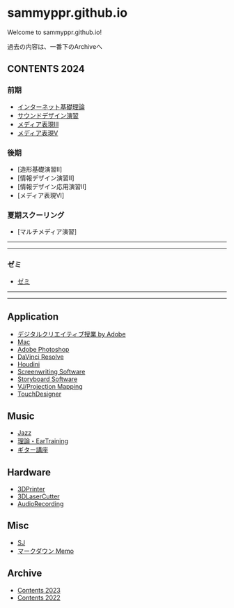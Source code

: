 # sammyppr.github.io

Welcome to sammyppr.github.io!

過去の内容は、一番下のArchiveへ

## CONTENTS 2024
### 前期
- [インターネット基礎理論](2024/BasicTheoryOfInternet/index.md)
- [サウンドデザイン演習](2024/SoundDesign/)
- [メディア表現III](2024/MediaRepresentationIII/)
- [メディア表現V](2024/MediaRepresentationV/)

### 後期
- [造形基礎演習II]
- [情報デザイン演習II]
- [情報デザイン応用演習II]
- [メディア表現VI]

### 夏期スクーリング
- [マルチメディア演習]


---
---
### ゼミ
- [ゼミ](Seminar_Sammy/)

---
---


## Application
- [デジタルクリエイティブ授業 by Adobe](http://adc.thu.ac.jp/digital-creative-course/)
- [Mac](./Mac/index.md)
- [Adobe Photoshop](App/Photoshop/AdobePhotoshop.md)
- [DaVinci Resolve](App/DavinciResolve/index.md)
- [Houdini](App/Houdini/index.md)
- [Screenwriting Software](App/ScreenwritingSoftware/index.md)
- [Storyboard Software](App/Storyboard/index.md)
- [VJ/Projection Mapping](App/VJ/)
- [TouchDesigner](App/TouchDesigner/index.md)

## Music
- [Jazz](Music/Jazz/index.md)
- [理論・EarTraining](Music/theory.md)
- [ギター講座](Music/Guitar/index.md)

## Hardware
- [3DPrinter](./Hardware/3DPrinter/index.md)
- [3DLaserCutter](./Hardware/3DLaserCutter/index.md)
- [AudioRecording](./Hardware/Audio/index.md)

## Misc

- [SJ](sj/index.md)
- [マークダウン Memo](./markdown_memo.md)

## Archive
- [Contents 2023](2023/index.md)
- [Contents 2022](2022/index.md)
  
